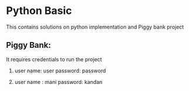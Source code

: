 # Python Basic
This contains solutions on python implementation and Piggy bank project

Piggy Bank:
----------
It requires credentials to run the project

1. user name: user
   password:  password
 
 
2. user name : mani
   password: kandan
